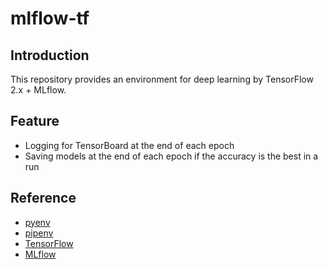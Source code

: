 # mlflow-tf
## Introduction

This repository provides an environment for deep learning by TensorFlow 2.x + MLflow.

## Feature
- Logging for TensorBoard at the end of each epoch
- Saving models at the end of each epoch if the accuracy is the best in a run

## Reference
- [pyenv](https://github.com/pypa/pipenv)
- [pipenv](https://github.com/pypa/pipenv)
- [TensorFlow](https://www.tensorflow.org/)
- [MLflow](https://mlflow.org/)